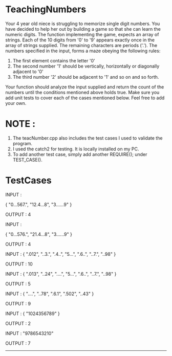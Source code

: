 # TeachingNumbers

Your 4 year old niece is struggling to memorize single digit numbers. You have decided to help her out by building a game so that she can learn the numeric digits. The function implementing the game, expects an array of strings. Each of the 10 digits from '0' to '9' appears exactly once in the array of strings supplied. The remaining characters are periods ('.'). The numbers specified in the input, forms a maze obeying the following rules:
1. The first element contains the letter '0'
2. The second number '1' should be vertically, horizontally or diagonally adjacent to '0'
3. The third number '2' should be adjacent to '1' and so on and so forth. 

Your function should analyze the input supplied and return the count of the numbers until the conditions mentioned above holds true. Make sure you add unit tests to cover each of the cases mentioned below. Feel free to add your own.


# NOTE :
  1. The teacNumber.cpp also includes the test cases I used to validate the program.
  2. I used the catch2 for testing. It is locally installed on my PC.
  3. To add another test case, simply add another REQUIRE(); under TEST_CASE().
  
# TestCases

INPUT :

{
 "0...567.",
 "12.4...8",
 "3......9"
}

 OUTPUT : 4 

INPUT :

{
 "0...576.",
 "21.4...8",
 "3......9"
}

 OUTPUT : 4 

 INPUT :
 {
 ".012",
 "..3.",
 ".4..",
 "5...",
 ".6..",
 "..7.",
 "..98"
 }

OUTPUT : 10


INPUT :
 {
 ".013",
 "..24",
 "....",
 "5...",
 ".6..",
 "..7.",
 "..98"
 }

OUTPUT : 5 

INPUT :
 {
 "....",
 "..78",
 ".6.1",
 ".502",
 "..43"
 }

OUTPUT : 9 

INPUT :
 {
 "1024356789"
 }

OUTPUT : 2 

INPUT : 
"9786543210"

OUTPUT : 7 

<hr> 




